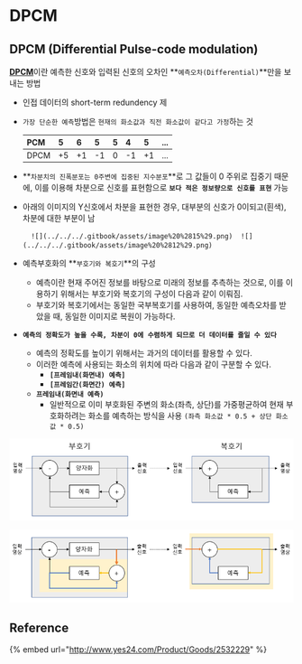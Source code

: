 # DPCM

## DPCM \(Differential Pulse-code modulation\)

[**DPCM**](https://en.wikipedia.org/wiki/Differential_pulse-code_modulation)이란 예측한 신호와 입력된 신호의 오차인 **`예측오차(Differential)`**만을 보내는 방법

* 인접 데이터의 short-term redundency 제
* `가장 단순한 예측`방법은 `현재의 화소값과 직전 화소값이 같다고 가정`하는 것

  | PCM | 5 | 6 | 5 | 5 | 4 | 5 | ... |
  | :--- | :--- | :--- | :--- | :--- | :--- | :--- | :--- |
  | DPCM | +5 | +1 | -1 | 0 | -1 | +1 | ... |

* **`차분치의 진폭분포는 0주변에 집중된 지수분포`**로 그 값들이 0 주위로 집중기 때문에, 이를 이용해 차분으로 신호를 표현함으로 **`보다 적은 정보량으로 신호를 표현`** 가능
* 아래의 이미지의 Y신호에서 차분을 표현한 경우, 대부분의 신호가 0이되고\(흰색\), 차분에 대한 부분이 남

        ![](../../../.gitbook/assets/image%20%2815%29.png)  ![](../../../.gitbook/assets/image%20%2812%29.png) 



* 예측부호화의 **`부호기와 복호기`**의 구성
  * 예측이란 현재 주어진 정보를 바탕으로 미래의 정보를 추측하는 것으로, 이를 이용하기 위해서는 부호기와 복호기의 구성이 다음과 같이 이뤄짐.
  * 부호기와 복호기에서는 동일한 국부복호기를 사용하여, 동일한 예측오차를 받았을 때, 동일한 이미지로 복원이 가능하다.
* **`예측의 정확도가 높을 수록, 차분이 0에 수렴하게 되므로 더 데이터를 줄일 수 있다`**
  * 예측의 정확도를 높이기 위해서는 과거의 데이터를 활용할 수 있다.
  * 이러한 예측에 사용되는 화소의 위치에 따라 다음과 같이 구분할 수 있다.
    * **`[프레임내(화면내) 예측]`** 
    * **`[프레임간(화면간) 예측]`**
  * **`프레임내(화면내 예측)`**
    * 일반적으로 이미 부호화된 주변의 화소\(좌측, 상단\)를 가중평균하여 현재 부호화하려는  화소를 예측하는 방식을  사용 `(좌측 화소값 * 0.5 + 상단 화소값 * 0.5)`

![](../../../.gitbook/assets/image%20%2816%29.png)

![](../../../.gitbook/assets/image%20%2814%29.png)

## Reference

{% embed url="http://www.yes24.com/Product/Goods/2532229" %}

